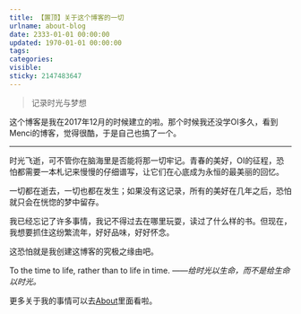 ```yaml
---
title: 【置顶】关于这个博客的一切
urlname: about-blog
date: 2333-01-01 00:00:00
updated: 1970-01-01 00:00:00
tags:
categories:
visible:
sticky: 2147483647
---
```


> 记录时光与梦想

<!-- more -->

这个博客是我在2017年12月的时候建立的啦。那个时候我还没学OI多久，看到Menci的博客，觉得很酷，于是自己也搞了一个。

- - -

时光飞逝，可不管你在脑海里是否能将那一切牢记。青春的美好，OI的征程，恐怕都需要一本札记来慢慢的仔细谱写，让它们在心底成为永恒的最美丽的回忆。

一切都在逝去，一切也都在发生；如果没有这记录，所有的美好在几年之后，恐怕就只会在恍惚的梦中留存。

我已经忘记了许多事情，我记不得过去在哪里玩耍，读过了什么样的书。但现在，我想要抓住这纷繁流年，好好品味，好好怀念。

这恐怕就是我创建这博客的究极之缘由吧。

>
To the time to life, rather than to life in time.
*——给时光以生命，而不是给生命以时光。* 



更多关于我的事情可以去[About](/about)里面看啦。
